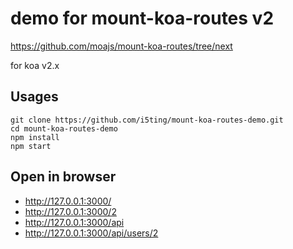 #  demo for mount-koa-routes v2


https://github.com/moajs/mount-koa-routes/tree/next

for koa v2.x

## Usages

```
git clone https://github.com/i5ting/mount-koa-routes-demo.git
cd mount-koa-routes-demo
npm install
npm start
```

## Open in browser

- http://127.0.0.1:3000/
- http://127.0.0.1:3000/2
- http://127.0.0.1:3000/api
- http://127.0.0.1:3000/api/users/2

